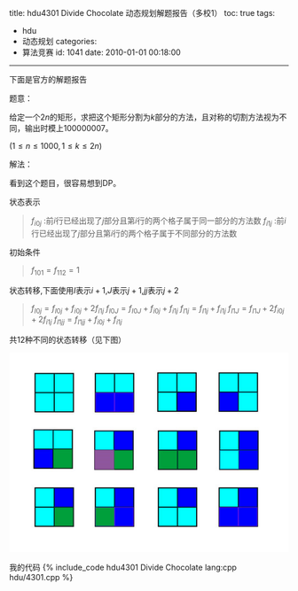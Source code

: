 title: hdu4301 Divide Chocolate 动态规划解题报告（多校1）
toc: true
tags:
  - hdu
  - 动态规划
categories:
  - 算法竞赛
id: 1041
date: 2010-01-01 00:18:00
---

下面是官方的解题报告

题意：

给定一个$2n$的矩形，求把这个矩形分割为$k$部分的方法，且对称的切割方法视为不同，输出时模上$100000007$。

($1 \leq n \leq 1000,1 \leq k \leq 2n$)

解法：

看到这个题目，很容易想到DP。

状态表示 
> $f_{i0j}$ :前$i$行已经出现了$j$部分且第$i$行的两个格子属于同一部分的方法数
> $f_{i1j}$ :前$i$行已经出现了$j$部分且第$i$行的两个格子属于不同部分的方法数

初始条件 
> $f_{101} = f_{112} = 1$

状态转移,下面使用$I$表示$i+1$,$J$表示$j+1$,$jj$表示$j+2$

> $f_{I0j}=f_{I0j}+f_{i0j}+2f_{i1j}$
> $f_{I0J}=f_{I0J}+f_{i0j}+f_{i1j}$
> $f_{I1j}=f_{I1j}+f_{i1j}$
> $f_{I1J}=f_{I1J}+2f_{i0j}+2f_{i1j}$
> $f_{I1jj}=f_{I1jj}+f_{i0j}+f_{i1j}$

共12种不同的状态转移（见下图）

![](/assets/image/hdu/4301.jpg)

我的代码
{% include_code hdu4301 Divide Chocolate lang:cpp hdu/4301.cpp %}